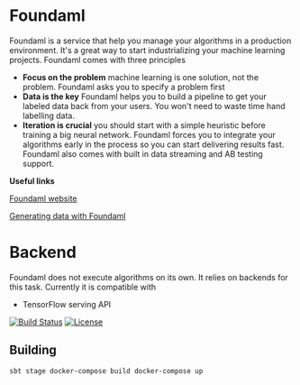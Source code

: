 # Foundaml
Foundaml is a service that help you manage your algorithms in a production environment. It's a great way to start industrializing your machine learning projects. Foundaml comes with three principles

* **Focus on the problem** machine learning is one solution, not the problem. Foundaml asks you to specify a problem first
* **Data is the key**  Foundaml helps you to build a pipeline to get your labeled data back from your users. You won't need to waste time hand labelling data. 
* **Iteration is crucial** you should start with a simple heuristic before training a big neural network. Foundaml forces you to integrate your algorithms early in the process so you can start delivering results fast. Foundaml also comes with built in data streaming and AB testing support.

**Useful links**

[Foundaml website](https://foundaml.github.io/server/)

[Generating data with Foundaml](https://medium.com/@sauray.antoine/data-generation-for-machine-learning-using-foundaml-5e324e6939f5)

# Backend
Foundaml does not execute algorithms on its own. It relies on backends for this task. Currently it is compatible with
* TensorFlow serving API

[![Build Status](https://travis-ci.org/scoverage/sbt-scoverage.png?branch=master)](https://travis-ci.org/foundaml/server)
[![License](http://img.shields.io/:license-Apache%202-red.svg)](http://www.apache.org/licenses/LICENSE-2.0.txt)


## Building
`
sbt stage
docker-compose build
docker-compose up
`
